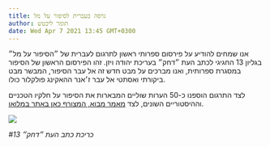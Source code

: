 ```yaml
---
title: גרסה בעברית לסיפור על מל
author: תומר ליכטש
date: Wed Apr 7 2021 13:45 GMT+0300
---
```


אנו שמחים להודיע על פירסום ספרותי ראשון לתרגום לעברית של ״הסיפור על מל״ בגליון 13 החגיגי לכתב העת ״דחק״ בעריכת יהודה ויזן. זהו הפירסום הראשון של הסיפור במסגרת ספרותית, ואנו מברכים על מבט חדש זה אל עבר הסיפור, המבשר מבט ביקורתי ואסתטי אל עבר ז׳אנר ההאקינג פולקלור כולו.

לצד התרגום הוספנו כ-50 הערות שוליים המבארות את הסיפור על חלקיו הטכניים וההיסטוריים השונים, לצד [מאמר מבוא, המצורף כאן באתר במלואו](/he/docs/preface).

![](https://mels-loop-media.s3.eu-north-1.amazonaws.com/9f8e9214adaaa4b57b29_yx777b.jpg)

_כריכת כתב העת ״דחק״ #13_
